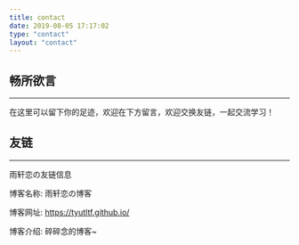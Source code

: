 ```yaml
---
title: contact
date: 2019-08-05 17:17:02
type: "contact"
layout: "contact"
---
```



## 畅所欲言
---
在这里可以留下你的足迹，欢迎在下方留言，欢迎交换友链，一起交流学习！

## 友链
---
雨轩恋の友链信息

博客名称: 雨轩恋の博客

博客网址: https://tyutltf.github.io/

<!-- 博客头像: http://sunhwee.com/hwsun.jpg -->

博客介绍: 碎碎念的博客~


